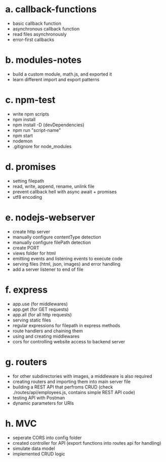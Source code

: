 # a. callback-functions  
- basic callback function  
- asynchronous callback function  
- read files asynchronously  
- error-first callbacks

# b. modules-notes  
- build a custom module, math.js, and exported it  
- learn different import and export patterns

# c. npm-test  
- write npm scripts  
- npm install  
- npm install -D (devDependencies)  
- npm run "script-name"  
- npm start  
- nodemon  
- .gitignore for node_modules

# d. promises  
- setting filepath  
- read, write, append, rename, unlink file  
- prevent callback hell with async await + promises  
- utf8 encoding

# e. nodejs-webserver  
- create http server  
- manually configure contentType detection  
- manually configure filePath detection  
- create PORT  
- views folder for html  
- emitting events and listening events to execute code  
- serving files (html, json, images) and error handling  
- add a server listener to end of file

# f. express  
- app.use (for middlewares)  
- app.get (for GET requests)  
- app.all (for all http requests)  
- serving static files  
- regular expressions for filepath in express methods  
- route handlers and chaining them  
- using and creating middlewares  
- cors for controlling website access to backend server

# g. routers  
- for other subdirectories with images, a middleware is also required  
- creating routers and importing them into main server file  
- building a REST API that perfroms CRUD (check ./routes/api/employees.js, contains simple REST API code)  
- testing API with Postman  
- dynamic parameters for URIs

# h. MVC  
- seperate CORS into config folder  
- created controller for API (export functions into routes api for handling)  
- simulate data model  
- implemented CRUD logic
